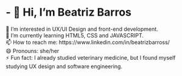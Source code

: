 <h1> - 👋 Hi, I’m Beatriz Barros </h1>
👀 I’m interested in UX/UI Design and front-end development. <br>
🌱 I’m currently learning HTML5, CSS and JAVASCRIPT. <br>
📫 How to reach me: https://www.linkedin.com/in/beatrizbarross/ <br>
😄 Pronouns: she/her <br>
⚡ Fun fact: I already studied veterinary medicine, but I found myself studying UX design and software engineering.
